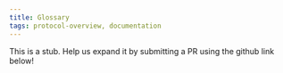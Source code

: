 ```yaml
---
title: Glossary
tags: protocol-overview, documentation
---
```


This is a stub. Help us expand it by submitting a PR using the github link below!

<!--
Uniswap has some unique terms that you might not have encountered before.

### Pair

Slippage is....

### Pool

Slippage is....

### LP

Slippage is....

### Invariant

Slippage is....

### Slippage

Slippage is....

### ERC20

Slippage is....

### Constant Product Formula

### Price impact

Slippage is....

### Mid Price

Slippage is....

### Core

Slippage is....

### Factory

Slippage is.... -->

<!--
**Exchange**

- Trade / Trading, Swap/Swapping (when used as a verb and referring to trading ERC20 tokens)
- Trading interface, interface, frontend (when referring to an interface)
- **Trading Pair** / Pool when referring to the specific smart contracts in which a pair is traded
- Decentralized marketplace, marketplace, trading protocol, swapping protocol when referring the the entire protocol

**DEX**

- Decentralized marketplace
- Decentralized trading protocol
- Decentralized liquidity protocol
- Decentralized token swapping protocol
- Automated trading protocol
- Automated liquidity protocol

**Automated Market Maker**

- Can be used in the phrase "Uniswap V2 uses an automated market making formula"
- "Uniswap is an automated market maker" - no
    - Uniswap is an automated liquidity provider - yes
- Uniswap uses automated market making - no
    - Uniswap uses automated liquidity provision - yes
- Uniswap does not require professional market makers because it uses pooled, automated liquidity provision

**Uniswap**

- Be specific with usage of the term "Uniswap"
- If you are referring to our team:
    - the Uniswap development team, our team, etc
- If you are referring to the protocol (without caring about version ie v1 or v2 or v3)
    - the Uniswap protocol
- If you are referring to a specific version
    - the Uniswap v2 protocol, the Uniswap v2, version one of the Uniswap protocol, version two of the Uniswap protocol

**Loan / Lending / Borrow / Borrowing**

- Do not use these words in connection with flash swaps - they are inaccurate
- **Flash swaps**, withdraw / withdrawn, return / returned -->
